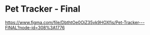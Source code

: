 # Pet Tracker - Final
https://www.figma.com/file/DbthtOe0OiZ35vk9HOXfis/Pet-Tracker---FINAL?node-id=308%3A1776
